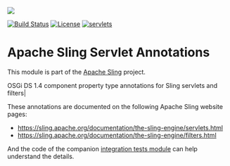 [<img src="http://sling.apache.org/res/logos/sling.png"/>](http://sling.apache.org)

 [![Build Status](https://builds.apache.org/buildStatus/icon?job=sling-org-apache-sling-servlets-annotations-1.8)](https://builds.apache.org/view/S-Z/view/Sling/job/sling-org-apache-sling-servlets-annotations-1.8) [![License](https://img.shields.io/badge/License-Apache%202.0-blue.svg)](https://www.apache.org/licenses/LICENSE-2.0) [![servlets](https://sling.apache.org/badges/group-servlets.svg)](https://github.com/apache/sling-aggregator/blob/master/docs/groups/servlets.md)

# Apache Sling Servlet Annotations

This module is part of the [Apache Sling](https://sling.apache.org) project.

OSGi DS 1.4 component property type annotations for Sling servlets and filters|

These annotations are documented on the following Apache Sling website pages:

  * https://sling.apache.org/documentation/the-sling-engine/servlets.html
  * https://sling.apache.org/documentation/the-sling-engine/filters.html

And the code of the companion 
[integration tests module](https://github.com/apache/sling-org-apache-sling-servlets-annotations-it) can help
understand the details.
